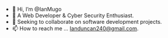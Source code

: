 - 👋 Hi, I’m @IanMugo
- 👀 A Web Developer & Cyber Security Enthusiast.
- 💞️ Seeking to collaborate on software development projects.
- 📫 How to reach me ... Ianduncan240@gmail.com.

<!---
IanMugo/IanMugo is a ✨ special ✨ repository because its `README.md` (this file) appears on your GitHub profile.
You can click the Preview link to take a look at your changes.
--->
